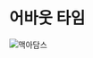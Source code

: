 # 어바웃 타임

![맥아담스](http://artinsight.co.kr/data/tmp/1605/09fb2a5d50a8b05a0c7911d25a3e2f41_8wocG6YJ6VquqyeaSZBUHN2NMK.png)  

